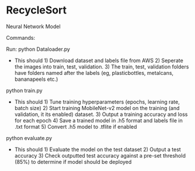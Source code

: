 # RecycleSort
Neural Network Model


Commands:

Run:
python Dataloader.py
 - This should 1) Download dataset and labels file from AWS
               2) Seperate the images into train, test, validation. 
               3) The train, test, validation folders have folders named after the labels (eg, plasticbottles, metalcans, bananapeels etc.)

python train.py
  - This should 1) Tune training hyperparameters (epochs, learning rate, batch size)
                2) Start training MobileNet-v2 model on the training (and validation, it its enabled) dataset. 
                3) Output a training accuracy and loss for each epoch
                4) Save a trained model in .h5 format and labels file in .txt format
                5) Convert .h5 model to .tflite if enabled
                
                
python evaluate.py
  - This should 1) Evaluate the model on the test dataset
                2) Output a test accuracy
                3) Check outputted test accuracy against a pre-set threshold (85%) to determine if model should be deployed
